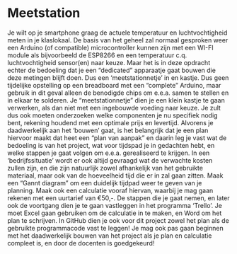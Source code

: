 # Meetstation
Je wilt op je smartphone graag de actuele temperatuur en luchtvochtigheid meten in je klaslokaal. De basis van het geheel zal normaal gesproken weer een Arduino (of compatible) microcontroller kunnen zijn met een WI-FI module als bijvoorbeeld de ESP8266 en een temperatuur c.q. luchtvochtigheid sensor(en) naar keuze.
Maar het is in deze opdracht echter de bedoeling dat je een “dedicated” apparaatje gaat bouwen die deze metingen blijft doen. Dus een ‘meetstationnetje’ in en kastje. Dus geen tijdelijke opstelling op een breadboard met een “complete” Arduino, maar gebruik in dit geval alleen de benodigde chips om e.e.a. samen te stellen en in elkaar te solderen.
Je “meetstationnetje” dien je een klein kastje te gaan verwerken, als dan niet met een ingebouwde voeding naar keuze.
Je zult dus ook moeten onderzoeken welke componenten je nu specifiek nodig bent, rekening houdend met een optimale prijs en levertijd.
Alvorens je daadwerkelijk aan het ‘bouwen’ gaat, is het belangrijk dat je een plan hiervoor maakt dat heet een “plan van aanpak” en daarin leg je vast wat de bedoeling is van het project, wat voor tijdspad je in gedachten hebt, en welke stappen je gaat volgen om e.e.a. gerealiseerd te krijgen.
In een ‘bedrijfssituatie’ wordt er ook altijd gevraagd wat de verwachte kosten zullen zijn, en die zijn natuurlijk zowel afhankelijk van het gebruikte materiaal, maar ook van de hoeveelheid tijd die er in zal gaan zitten. Maak een “Gannt diagram” om een duidelijk tijdpad weer te geven van je planning. Maak ook een calculatie vooraf hiervan, waarbij je mag gaan rekenen met een uurtarief van €50,-.
De stappen die je gaat nemen, en later ook de voortgang dien je te gaan vastleggen in het programma ‘Trello’. Je moet Excel gaan gebruiken om de calculatie in te maken, en Word om het plan te schrijven. In GitHub dien je ook voor dit project zowel het plan als de gebruikte programmacode vast te leggen!
Je mag ook pas gaan beginnen met het daadwerkelijk bouwen van het project als je plan en calculatie compleet is, en door de docenten is goedgekeurd!

